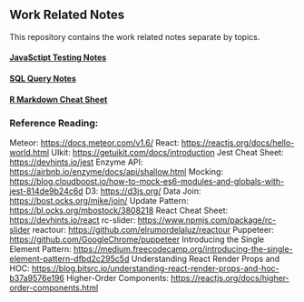 ## Work Related Notes  
This repository contains the work related notes separate by topics.
#### **[JavaSctipt Testing Notes](https://github.com/MCatherine1994/Work-Practice/blob/master/Javascript%20Testing%20Framework.md)**
#### **[SQL Query Notes](https://github.com/MCatherine1994/Work-Practice/blob/master/SQL%20Work%20Notes)**
#### **[R Markdown Cheat Sheet](https://www.rstudio.com/wp-content/uploads/2015/02/rmarkdown-cheatsheet.pdf)** 
### **Reference Reading:**
Meteor: https://docs.meteor.com/v1.6/
React: https://reactjs.org/docs/hello-world.html
UIkit: https://getuikit.com/docs/introduction
Jest Cheat Sheet: https://devhints.io/jest
Enzyme API: https://airbnb.io/enzyme/docs/api/shallow.html
Mocking: https://blog.cloudboost.io/how-to-mock-es6-modules-and-globals-with-jest-814de9b24c6d
D3: https://d3js.org/
Data Join: https://bost.ocks.org/mike/join/
Update Pattern: https://bl.ocks.org/mbostock/3808218
React Cheat Sheet: https://devhints.io/react
rc-slider: https://www.npmjs.com/package/rc-slider
reactour: https://github.com/elrumordelaluz/reactour
Puppeteer: https://github.com/GoogleChrome/puppeteer
Introducing the Single Element Pattern: https://medium.freecodecamp.org/introducing-the-single-element-pattern-dfbd2c295c5d
Understanding React Render Props and HOC: https://blog.bitsrc.io/understanding-react-render-props-and-hoc-b37a9576e196
Higher-Order Components: https://reactjs.org/docs/higher-order-components.html
